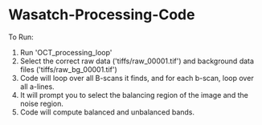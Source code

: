 # Wasatch-Processing-Code
To Run:
  1. Run 'OCT_processing_loop'
  2. Select the correct raw data ('tiffs/raw_00001.tif') and background data files ('tiffs/raw_bg_00001.tif')
  3. Code will loop over all B-scans it finds, and for each b-scan, loop over all a-lines.  
  4. It will prompt you to select the balancing region of the image and the noise region.
  5. Code will compute balanced and unbalanced bands.
